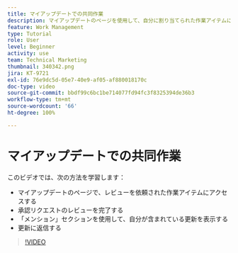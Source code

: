 ```yaml
---
title: マイアップデートでの共同作業
description: マイアップデートのページを使用して、自分に割り当てられた作業アイテムにアクセスします。
feature: Work Management
type: Tutorial
role: User
level: Beginner
activity: use
team: Technical Marketing
thumbnail: 340342.png
jira: KT-9721
exl-id: 76e9dc5d-05e7-40e9-af05-af880018170c
doc-type: video
source-git-commit: bbdf99c6bc1be714077fd94fc3f8325394de36b3
workflow-type: tm+mt
source-wordcount: '66'
ht-degree: 100%

---
```


# マイアップデートでの共同作業

このビデオでは、次の方法を学習します：

* マイアップデートのページで、レビューを依頼された作業アイテムにアクセスする
* 承認リクエストのレビューを完了する
* 「メンション」セクションを使用して、自分が含まれている更新を表示する
* 更新に返信する

>[!VIDEO](https://video.tv.adobe.com/v/340342/?quality=12&learn=on&enablevpops=1)

